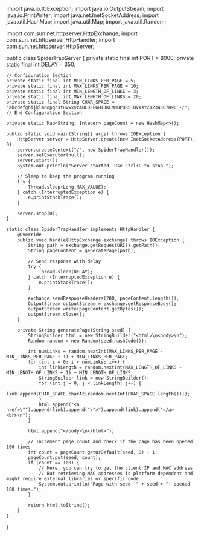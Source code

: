 import java.io.IOException;
import java.io.OutputStream;
import java.io.PrintWriter;
import java.net.InetSocketAddress;
import java.util.HashMap;
import java.util.Map;
import java.util.Random;

import com.sun.net.httpserver.HttpExchange;
import com.sun.net.httpserver.HttpHandler;
import com.sun.net.httpserver.HttpServer;

public class SpiderTrapServer {
    private static final int PORT = 8000;
    private static final int DELAY = 350;

    // Configuration Section
    private static final int MIN_LINKS_PER_PAGE = 5;
    private static final int MAX_LINKS_PER_PAGE = 10;
    private static final int MIN_LENGTH_OF_LINKS = 3;
    private static final int MAX_LENGTH_OF_LINKS = 20;
    private static final String CHAR_SPACE = "abcdefghijklmnopqrstuvwxyzABCDEFGHIJKLMNOPQRSTUVWXYZ1234567890_-/";
    // End Configuration Section

    private static Map<String, Integer> pageCount = new HashMap<>();

    public static void main(String[] args) throws IOException {
        HttpServer server = HttpServer.create(new InetSocketAddress(PORT), 0);
        server.createContext("/", new SpiderTrapHandler());
        server.setExecutor(null);
        server.start();
        System.out.println("Server started. Use Ctrl+C to stop.");

        // Sleep to keep the program running
        try {
            Thread.sleep(Long.MAX_VALUE);
        } catch (InterruptedException e) {
            e.printStackTrace();
        }

        server.stop(0);
    }

    static class SpiderTrapHandler implements HttpHandler {
        @Override
        public void handle(HttpExchange exchange) throws IOException {
            String path = exchange.getRequestURI().getPath();
            String pageContent = generatePage(path);

            // Send response with delay
            try {
                Thread.sleep(DELAY);
            } catch (InterruptedException e) {
                e.printStackTrace();
            }

            exchange.sendResponseHeaders(200, pageContent.length());
            OutputStream outputStream = exchange.getResponseBody();
            outputStream.write(pageContent.getBytes());
            outputStream.close();
        }

        private String generatePage(String seed) {
            StringBuilder html = new StringBuilder("<html>\n<body>\n");
            Random random = new Random(seed.hashCode());

            int numLinks = random.nextInt(MAX_LINKS_PER_PAGE - MIN_LINKS_PER_PAGE + 1) + MIN_LINKS_PER_PAGE;
            for (int i = 0; i < numLinks; i++) {
                int linkLength = random.nextInt(MAX_LENGTH_OF_LINKS - MIN_LENGTH_OF_LINKS + 1) + MIN_LENGTH_OF_LINKS;
                StringBuilder link = new StringBuilder();
                for (int j = 0; j < linkLength; j++) {
                    link.append(CHAR_SPACE.charAt(random.nextInt(CHAR_SPACE.length())));
                }
                html.append("<a href=\"").append(link).append("\">").append(link).append("</a><br>\n");
            }

            html.append("</body>\n</html>");

            // Increment page count and check if the page has been opened 100 times
            int count = pageCount.getOrDefault(seed, 0) + 1;
            pageCount.put(seed, count);
            if (count == 100) {
                // Here, you can try to get the client IP and MAC address
                // But retrieving MAC addresses is platform-dependent and might require external libraries or specific code.
                System.out.println("Page with seed '" + seed + "' opened 100 times.");
            }

            return html.toString();
        }
    }
}

